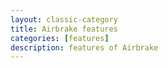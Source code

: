 ```yaml
---
layout: classic-category
title: Airbrake features
categories: [features]
description: features of Airbrake
---
```

